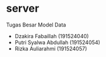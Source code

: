 # server
Tugas Besar Model Data
- Dzakira Fabaillah (191524040)
- Putri Syalwa Abdullah (191524054)
- Rizka Auliarahmi (191524057)

